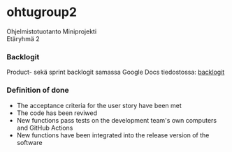 # ohtugroup2
Ohjelmistotuotanto Miniprojekti  
Etäryhmä 2


### Backlogit


Product- sekä sprint backlogit samassa Google Docs tiedostossa: [backlogit](https://docs.google.com/spreadsheets/d/1rT_qqeMHwjVh0V5nsZWkXJ-ITP9PoduPhPwhL3oXlmU/)

### Definition of done
- The acceptance criteria for the user story have been met
- The code has been reviwed
- New functions pass tests on the development team's own computers and GitHub Actions
- New functions have been integrated into the release version of the software
